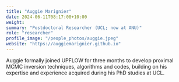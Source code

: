 ```yaml
---
title: "Auggie Marignier"
date: 2024-06-11T08:17:08+10:00
weight: 
summary: "Postdoctoral Researcher (UCL; now at ANU)"
role: "researcher"
profile_image: "/people_photos/auggie.jpeg"
website: "https://auggiemarignier.github.io"
---
```


Auggie formally joined UPFLOW for three months to develop proximal MCMC inversion techniques, algorithms and codes, building on his expertise and experience acquired during his PhD studies at UCL.
